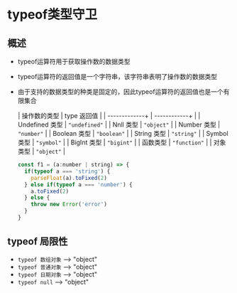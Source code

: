 # typeof类型守卫

## 概述

+ typeof运算符用于获取操作数的数据类型

+ typeof运算符的返回值是一个字符串，该字符串表明了操作数的数据类型

+ 由于支持的数据类型的种类是固定的，因此typeof运算符的返回值也是一个有限集合

  | 操作数的类型   | type 返回值   |
  | -------------+ | ------------+ |
  | Undefined 类型 | `"undefined"` |
  | Nnll 类型      | `"object"`    |
  | Number 类型    | `"number"`    |
  | Boolean 类型   | `"boolean"`   |
  | String 类型    | `"string"`    |
  | Symbol 类型    | `"symbol"`    |
  | BigInt 类型    | `"bigint"`    |
  | 函数类型       | `"function"`  |
  | 对象类型       | `"object"`    |

  ```js
  const f1 = (a:number | string) => {
    if(typeof a === 'string') {
      parseFloat(a).toFixed(2)
    } else if(typeof a === 'number') {
      a.toFixed(2)
    } else {
      throw new Error('error')
    }
  }
  ```

## typeof 局限性

+ `typeof 数组对象` --> "object"
+ `typeof 普通对象` --> "object"
+ `typeof 日期对象` --> "object"
+ `typeof null`     --> "object"
